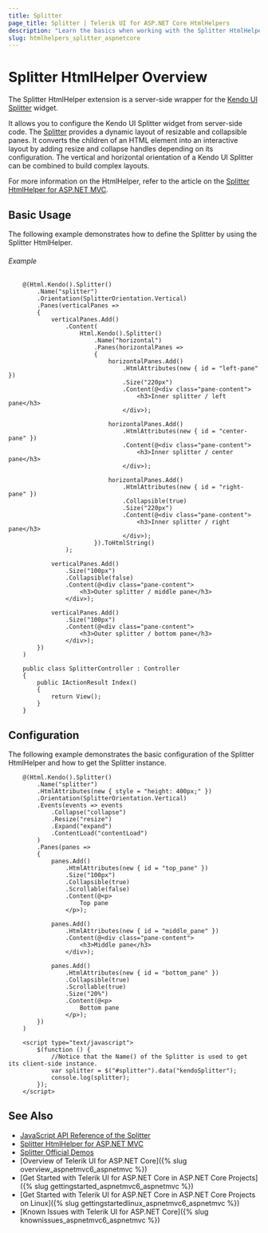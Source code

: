 ```yaml
---
title: Splitter
page_title: Splitter | Telerik UI for ASP.NET Core HtmlHelpers
description: "Learn the basics when working with the Splitter HtmlHelper for ASP.NET Core (MVC 6 or ASP.NET Core MVC)."
slug: htmlhelpers_splitter_aspnetcore
---
```


# Splitter HtmlHelper Overview

The Splitter HtmlHelper extension is a server-side wrapper for the [Kendo UI Splitter](http://demos.telerik.com/kendo-ui/splitter/index) widget.

It allows you to configure the Kendo UI Splitter widget from server-side code. The [Splitter](http://docs.telerik.com/kendo-ui/controls/layout/splitter/overview) provides a dynamic layout of resizable and collapsible panes. It converts the children of an HTML element into an interactive layout by adding resize and collapse handles depending on its configuration. The vertical and horizontal orientation of a Kendo UI Splitter can be combined to build complex layouts.

For more information on the HtmlHelper, refer to the article on the [Splitter HtmlHelper for ASP.NET MVC](http://docs.telerik.com/aspnet-mvc/helpers/splitter/overview).

## Basic Usage

The following example demonstrates how to define the Splitter by using the Splitter HtmlHelper.

###### Example

```tab-Razor
    @(Html.Kendo().Splitter()
        .Name("splitter")
        .Orientation(SplitterOrientation.Vertical)
        .Panes(verticalPanes =>
        {
            verticalPanes.Add()
                .Content(
                    Html.Kendo().Splitter()
                        .Name("horizontal")
                        .Panes(horizontalPanes =>
                        {
                            horizontalPanes.Add()
                                .HtmlAttributes(new { id = "left-pane" })
                                .Size("220px")
                                .Content(@<div class="pane-content">
                                    <h3>Inner splitter / left pane</h3>
                                </div>);

                            horizontalPanes.Add()
                                .HtmlAttributes(new { id = "center-pane" })
                                .Content(@<div class="pane-content">
                                    <h3>Inner splitter / center pane</h3>
                                </div>);

                            horizontalPanes.Add()
                                .HtmlAttributes(new { id = "right-pane" })
                                .Collapsible(true)
                                .Size("220px")
                                .Content(@<div class="pane-content">
                                    <h3>Inner splitter / right pane</h3>
                                </div>);
                        }).ToHtmlString()
                );

            verticalPanes.Add()
                .Size("100px")
                .Collapsible(false)
                .Content(@<div class="pane-content">
                    <h3>Outer splitter / middle pane</h3>
                </div>);

            verticalPanes.Add()
                .Size("100px")
                .Content(@<div class="pane-content">
                    <h3>Outer splitter / bottom pane</h3>
                </div>);
        })
    )
```
```tab-Controller
    public class SplitterController : Controller
    {
        public IActionResult Index()
        {
            return View();
        }
    }
```

## Configuration

The following example demonstrates the basic configuration of the Splitter HtmlHelper and how to get the Splitter instance.

```
    @(Html.Kendo().Splitter()
        .Name("splitter")
        .HtmlAttributes(new { style = "height: 400px;" })
        .Orientation(SplitterOrientation.Vertical)
        .Events(events => events
            .Collapse("collapse")
            .Resize("resize")
            .Expand("expand")
            .ContentLoad("contentLoad")
        )
        .Panes(panes =>
        {
            panes.Add()
                .HtmlAttributes(new { id = "top_pane" })
                .Size("100px")
                .Collapsible(true)
                .Scrollable(false)
                .Content(@<p>
                    Top pane
                </p>);

            panes.Add()
                .HtmlAttributes(new { id = "middle_pane" })
                .Content(@<div class="pane-content">
                    <h3>Middle pane</h3>
                </div>);

            panes.Add()
                .HtmlAttributes(new { id = "bottom_pane" })
                .Collapsible(true)
                .Scrollable(true)
                .Size("20%")
                .Content(@<p>
                    Bottom pane
                </p>);
        })
    )

    <script type="text/javascript">
        $(function () {
            //Notice that the Name() of the Splitter is used to get its client-side instance.
            var splitter = $("#splitter").data("kendoSplitter");
            console.log(splitter);
        });
    </script>
```

## See Also

* [JavaScript API Reference of the Splitter](http://docs.telerik.com/kendo-ui/api/javascript/ui/splitter)
* [Splitter HtmlHelper for ASP.NET MVC](http://docs.telerik.com/aspnet-mvc/helpers/splitter/overview)
* [Splitter Official Demos](http://demos.telerik.com/aspnet-core/splitter/index)
* [Overview of Telerik UI for ASP.NET Core]({% slug overview_aspnetmvc6_aspnetmvc %})
* [Get Started with Telerik UI for ASP.NET Core in ASP.NET Core Projects]({% slug gettingstarted_aspnetmvc6_aspnetmvc %})
* [Get Started with Telerik UI for ASP.NET Core in ASP.NET Core Projects on Linux]({% slug gettingstartedlinux_aspnetmvc6_aspnetmvc %})
* [Known Issues with Telerik UI for ASP.NET Core]({% slug knownissues_aspnetmvc6_aspnetmvc %})
